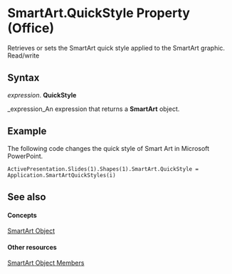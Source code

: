 
# SmartArt.QuickStyle Property (Office)

Retrieves or sets the SmartArt quick style applied to the SmartArt graphic. Read/write


## Syntax

 _expression_. **QuickStyle**

 _expression_An expression that returns a  **SmartArt** object.


## Example

The following code changes the quick style of Smart Art in Microsoft PowerPoint.


```
ActivePresentation.Slides(1).Shapes(1).SmartArt.QuickStyle = Application.SmartArtQuickStyles(i)
```


## See also


#### Concepts


 [SmartArt Object](24332c9b-87c9-7678-9d9f-9e25f2370afc.md)
#### Other resources


 [SmartArt Object Members](60a9e7bf-8948-2c30-f206-61e7c46c1928.md)
